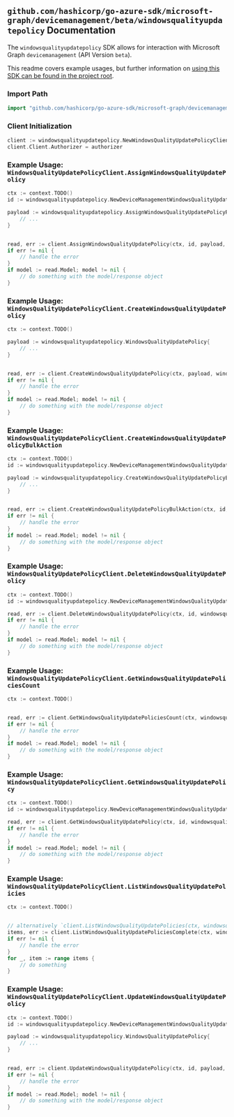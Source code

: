 
## `github.com/hashicorp/go-azure-sdk/microsoft-graph/devicemanagement/beta/windowsqualityupdatepolicy` Documentation

The `windowsqualityupdatepolicy` SDK allows for interaction with Microsoft Graph `devicemanagement` (API Version `beta`).

This readme covers example usages, but further information on [using this SDK can be found in the project root](https://github.com/hashicorp/go-azure-sdk/tree/main/docs).

### Import Path

```go
import "github.com/hashicorp/go-azure-sdk/microsoft-graph/devicemanagement/beta/windowsqualityupdatepolicy"
```


### Client Initialization

```go
client := windowsqualityupdatepolicy.NewWindowsQualityUpdatePolicyClientWithBaseURI("https://graph.microsoft.com")
client.Client.Authorizer = authorizer
```


### Example Usage: `WindowsQualityUpdatePolicyClient.AssignWindowsQualityUpdatePolicy`

```go
ctx := context.TODO()
id := windowsqualityupdatepolicy.NewDeviceManagementWindowsQualityUpdatePolicyID("windowsQualityUpdatePolicyId")

payload := windowsqualityupdatepolicy.AssignWindowsQualityUpdatePolicyRequest{
	// ...
}


read, err := client.AssignWindowsQualityUpdatePolicy(ctx, id, payload, windowsqualityupdatepolicy.DefaultAssignWindowsQualityUpdatePolicyOperationOptions())
if err != nil {
	// handle the error
}
if model := read.Model; model != nil {
	// do something with the model/response object
}
```


### Example Usage: `WindowsQualityUpdatePolicyClient.CreateWindowsQualityUpdatePolicy`

```go
ctx := context.TODO()

payload := windowsqualityupdatepolicy.WindowsQualityUpdatePolicy{
	// ...
}


read, err := client.CreateWindowsQualityUpdatePolicy(ctx, payload, windowsqualityupdatepolicy.DefaultCreateWindowsQualityUpdatePolicyOperationOptions())
if err != nil {
	// handle the error
}
if model := read.Model; model != nil {
	// do something with the model/response object
}
```


### Example Usage: `WindowsQualityUpdatePolicyClient.CreateWindowsQualityUpdatePolicyBulkAction`

```go
ctx := context.TODO()
id := windowsqualityupdatepolicy.NewDeviceManagementWindowsQualityUpdatePolicyID("windowsQualityUpdatePolicyId")

payload := windowsqualityupdatepolicy.CreateWindowsQualityUpdatePolicyBulkActionRequest{
	// ...
}


read, err := client.CreateWindowsQualityUpdatePolicyBulkAction(ctx, id, payload, windowsqualityupdatepolicy.DefaultCreateWindowsQualityUpdatePolicyBulkActionOperationOptions())
if err != nil {
	// handle the error
}
if model := read.Model; model != nil {
	// do something with the model/response object
}
```


### Example Usage: `WindowsQualityUpdatePolicyClient.DeleteWindowsQualityUpdatePolicy`

```go
ctx := context.TODO()
id := windowsqualityupdatepolicy.NewDeviceManagementWindowsQualityUpdatePolicyID("windowsQualityUpdatePolicyId")

read, err := client.DeleteWindowsQualityUpdatePolicy(ctx, id, windowsqualityupdatepolicy.DefaultDeleteWindowsQualityUpdatePolicyOperationOptions())
if err != nil {
	// handle the error
}
if model := read.Model; model != nil {
	// do something with the model/response object
}
```


### Example Usage: `WindowsQualityUpdatePolicyClient.GetWindowsQualityUpdatePoliciesCount`

```go
ctx := context.TODO()


read, err := client.GetWindowsQualityUpdatePoliciesCount(ctx, windowsqualityupdatepolicy.DefaultGetWindowsQualityUpdatePoliciesCountOperationOptions())
if err != nil {
	// handle the error
}
if model := read.Model; model != nil {
	// do something with the model/response object
}
```


### Example Usage: `WindowsQualityUpdatePolicyClient.GetWindowsQualityUpdatePolicy`

```go
ctx := context.TODO()
id := windowsqualityupdatepolicy.NewDeviceManagementWindowsQualityUpdatePolicyID("windowsQualityUpdatePolicyId")

read, err := client.GetWindowsQualityUpdatePolicy(ctx, id, windowsqualityupdatepolicy.DefaultGetWindowsQualityUpdatePolicyOperationOptions())
if err != nil {
	// handle the error
}
if model := read.Model; model != nil {
	// do something with the model/response object
}
```


### Example Usage: `WindowsQualityUpdatePolicyClient.ListWindowsQualityUpdatePolicies`

```go
ctx := context.TODO()


// alternatively `client.ListWindowsQualityUpdatePolicies(ctx, windowsqualityupdatepolicy.DefaultListWindowsQualityUpdatePoliciesOperationOptions())` can be used to do batched pagination
items, err := client.ListWindowsQualityUpdatePoliciesComplete(ctx, windowsqualityupdatepolicy.DefaultListWindowsQualityUpdatePoliciesOperationOptions())
if err != nil {
	// handle the error
}
for _, item := range items {
	// do something
}
```


### Example Usage: `WindowsQualityUpdatePolicyClient.UpdateWindowsQualityUpdatePolicy`

```go
ctx := context.TODO()
id := windowsqualityupdatepolicy.NewDeviceManagementWindowsQualityUpdatePolicyID("windowsQualityUpdatePolicyId")

payload := windowsqualityupdatepolicy.WindowsQualityUpdatePolicy{
	// ...
}


read, err := client.UpdateWindowsQualityUpdatePolicy(ctx, id, payload, windowsqualityupdatepolicy.DefaultUpdateWindowsQualityUpdatePolicyOperationOptions())
if err != nil {
	// handle the error
}
if model := read.Model; model != nil {
	// do something with the model/response object
}
```
